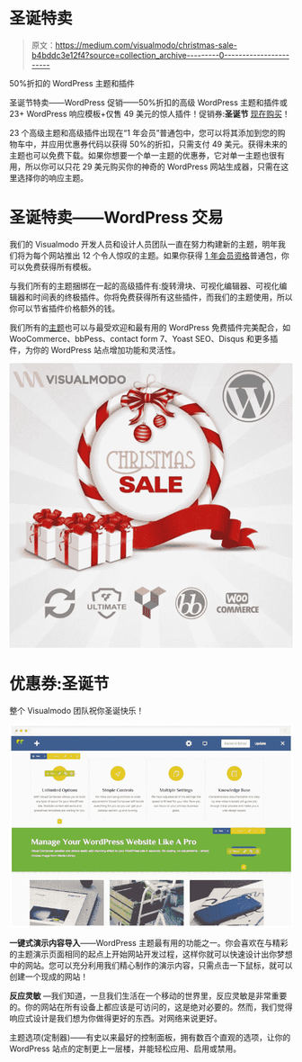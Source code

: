 # 圣诞特卖

> 原文：<https://medium.com/visualmodo/christmas-sale-b4bddc3e12f4?source=collection_archive---------0----------------------->

50%折扣的 WordPress 主题和插件

圣诞节特卖——WordPress 促销——50%折扣的高级 WordPress 主题和插件或 23+ WordPress 响应模板+仅售 49 美元的惊人插件！促销券:**圣诞节** [现在购买](https://visualmodo.com/wordpress-themes/)！

23 个高级主题和高级插件出现在“1 年会员”普通包中，您可以将其添加到您的购物车中，并应用优惠券代码以获得 50%的折扣，只需支付 49 美元。获得未来的主题也可以免费下载。如果你想要一个单一主题的优惠券，它对单一主题也很有用，所以你可以只花 29 美元购买你的神奇的 WordPress 网站生成器，只需在这里选择你的响应主题。

# 圣诞特卖——WordPress 交易

我们的 Visualmodo 开发人员和设计人员团队一直在努力构建新的主题，明年我们将为每个网站推出 12 个令人惊叹的主题。如果你获得 [1 年会员资格](https://visualmodo.com/pricing/)普通包，你可以免费获得所有模板。

与我们所有的主题捆绑在一起的高级插件有:旋转滑块、可视化编辑器、可视化编辑器和时间表的终极插件。你将免费获得所有这些插件，而我们的主题使用，所以你可以节省插件价格额外的钱。

我们所有的[主题](https://www.youtube.com/watch?v=0X_VolDF6Z4)也可以与最受欢迎和最有用的 WordPress 免费插件完美配合，如 WooCommerce、bbPess、contact form 7、Yoast SEO、Disqus 和更多插件，为你的 WordPress 站点增加功能和灵活性。

![](img/aa064ccbff37351611d8061124c3e8d3.png)

# 优惠券:圣诞节

整个 Visualmodo 团队祝你圣诞快乐！

![](img/4e24300bd242f507cd2be9439d83722e.png)

**一键式演示内容导入**——WordPress 主题最有用的功能之一。你会喜欢在与精彩的主题演示页面相同的起点上开始网站开发过程，这样你就可以快速设计出你梦想中的网站。您可以充分利用我们精心制作的演示内容，只需点击一下鼠标，就可以创建一个现成的网站！

**反应灵敏** —我们知道，一旦我们生活在一个移动的世界里，反应灵敏是非常重要的。你的网站在所有设备上都应该是可访问的，这是绝对必要的。然而，我们觉得响应式设计是我们想为你做得更好的东西。对网络来说更好。

主题选项(定制器)——有史以来最好的控制面板，拥有数百个直观的选项，让你的 WordPress 站点的定制更上一层楼，并能轻松应用、启用或禁用。